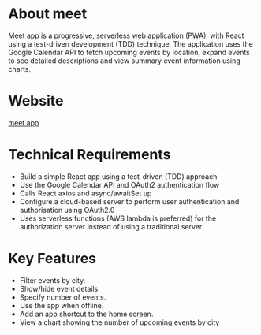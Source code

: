 # About meet

Meet app is a progressive, serverless web application (PWA), with React using a test-driven development (TDD) technique. The application uses the Google Calendar API to fetch
upcoming events by location, expand events to see detailed descriptions and view summary event information using charts.

# Website
<a href="leenrichards.github.io/meet/"> meet app </a>

# Technical Requirements 

- Build a simple React app using a test-driven (TDD) approach
- Use the Google Calendar API and OAuth2 authentication flow
- Calls React axios and async/awaitSet up 
- Configure a cloud-based server to perform user authentication and authorisation using OAuth2.0
- Uses serverless functions (AWS lambda is preferred) for the authorization server instead of using a traditional server

# Key Features

- Filter events by city.
- Show/hide event details.
- Specify number of events.
- Use the app when offline.
- Add an app shortcut to the home screen.
- View a chart showing the number of upcoming events by city
